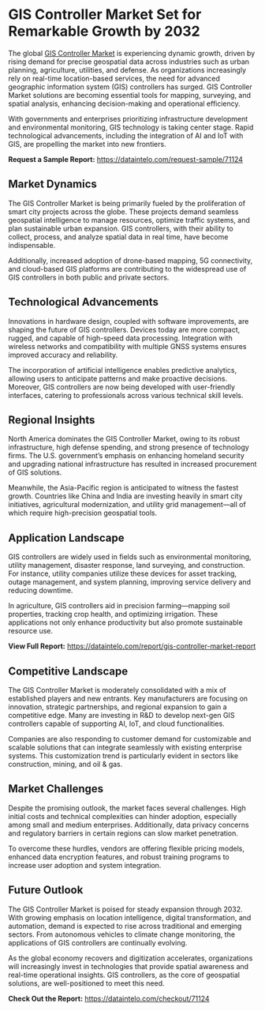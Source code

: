 # GIS Controller Market Set for Remarkable Growth by 2032

The global [GIS Controller Market](https://dataintelo.com/report/gis-controller-market-report) is experiencing dynamic growth, driven by rising demand for precise geospatial data across industries such as urban planning, agriculture, utilities, and defense. As organizations increasingly rely on real-time location-based services, the need for advanced geographic information system (GIS) controllers has surged. GIS Controller Market solutions are becoming essential tools for mapping, surveying, and spatial analysis, enhancing decision-making and operational efficiency.

With governments and enterprises prioritizing infrastructure development and environmental monitoring, GIS technology is taking center stage. Rapid technological advancements, including the integration of AI and IoT with GIS, are propelling the market into new frontiers.

**Request a Sample Report:** https://dataintelo.com/request-sample/71124

## Market Dynamics

The GIS Controller Market is being primarily fueled by the proliferation of smart city projects across the globe. These projects demand seamless geospatial intelligence to manage resources, optimize traffic systems, and plan sustainable urban expansion. GIS controllers, with their ability to collect, process, and analyze spatial data in real time, have become indispensable.

Additionally, increased adoption of drone-based mapping, 5G connectivity, and cloud-based GIS platforms are contributing to the widespread use of GIS controllers in both public and private sectors.

## Technological Advancements

Innovations in hardware design, coupled with software improvements, are shaping the future of GIS controllers. Devices today are more compact, rugged, and capable of high-speed data processing. Integration with wireless networks and compatibility with multiple GNSS systems ensures improved accuracy and reliability.

The incorporation of artificial intelligence enables predictive analytics, allowing users to anticipate patterns and make proactive decisions. Moreover, GIS controllers are now being developed with user-friendly interfaces, catering to professionals across various technical skill levels.

## Regional Insights

North America dominates the GIS Controller Market, owing to its robust infrastructure, high defense spending, and strong presence of technology firms. The U.S. government’s emphasis on enhancing homeland security and upgrading national infrastructure has resulted in increased procurement of GIS solutions.

Meanwhile, the Asia-Pacific region is anticipated to witness the fastest growth. Countries like China and India are investing heavily in smart city initiatives, agricultural modernization, and utility grid management—all of which require high-precision geospatial tools.

## Application Landscape

GIS controllers are widely used in fields such as environmental monitoring, utility management, disaster response, land surveying, and construction. For instance, utility companies utilize these devices for asset tracking, outage management, and system planning, improving service delivery and reducing downtime.

In agriculture, GIS controllers aid in precision farming—mapping soil properties, tracking crop health, and optimizing irrigation. These applications not only enhance productivity but also promote sustainable resource use.

**View Full Report:** https://dataintelo.com/report/gis-controller-market-report

## Competitive Landscape

The GIS Controller Market is moderately consolidated with a mix of established players and new entrants. Key manufacturers are focusing on innovation, strategic partnerships, and regional expansion to gain a competitive edge. Many are investing in R&D to develop next-gen GIS controllers capable of supporting AI, IoT, and cloud functionalities.

Companies are also responding to customer demand for customizable and scalable solutions that can integrate seamlessly with existing enterprise systems. This customization trend is particularly evident in sectors like construction, mining, and oil & gas.

## Market Challenges

Despite the promising outlook, the market faces several challenges. High initial costs and technical complexities can hinder adoption, especially among small and medium enterprises. Additionally, data privacy concerns and regulatory barriers in certain regions can slow market penetration.

To overcome these hurdles, vendors are offering flexible pricing models, enhanced data encryption features, and robust training programs to increase user adoption and system integration.

## Future Outlook

The GIS Controller Market is poised for steady expansion through 2032. With growing emphasis on location intelligence, digital transformation, and automation, demand is expected to rise across traditional and emerging sectors. From autonomous vehicles to climate change monitoring, the applications of GIS controllers are continually evolving.

As the global economy recovers and digitization accelerates, organizations will increasingly invest in technologies that provide spatial awareness and real-time operational insights. GIS controllers, as the core of geospatial solutions, are well-positioned to meet this need.

**Check Out the Report:** https://dataintelo.com/checkout/71124
